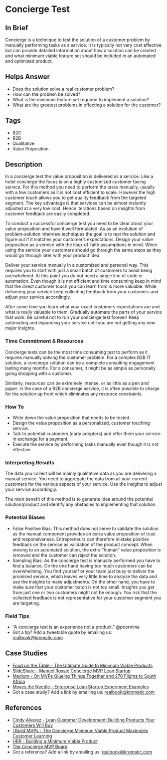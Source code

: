 # Concierge Test

## In Brief
Concierge is a technique to test the solution of a customer problem by manually performing tasks as a service. It is typically not very cost effective but can provide detailed information about how a solution can be created and what minimum viable feature set should be included in an automated and optimized product.

## Helps Answer
- Does the solution solve a real customer problem?
- How can the problem be solved?
- What is the minimum feature set required to implement a solution?
- What are the greatest problems in effecting a solution for the customer?

## Tags
- B2C
- B2B
- Qualitative
- Value Proposition

## Description
In a concierge test the value proposition is delivered as a service. Like a hotel concierge the focus is on a highly customized customer facing service. For this method you need to perform the tasks manually, usually with a few customers as it is not cost efficient to scale. However the high customer touch allows you to get quality feedback from the targeted segment. The key advantage is that services can be almost instantly adjusted at a very low cost. Hence iterations based on insights from customer feedback are easily completed. 

To conduct a successful concierge test you need to be clear about your value proposition and have it well formulated. As as an evolution of problem-solution interview techniques the goal is to test the solution and figure out if it matches your customer’s expectations. Design your value proposition as a service with the leap-of-faith assumptions in mind. When using the service your customers should go through the same steps as they would go through later with your product idea.

Deliver your service manually in a customized and personal way. This requires you to start with just a small batch of customers to avoid being overwhelmed. At this point you do not need a single line of code or automation. Even though it is not efficient and time consuming keep in mind that the direct customer touch you can learn from is more valuable. While delivering your service keep collecting feedback from your customers and adjust your service accordingly. 

After some time you learn what your exact customers expectations are and what is really valuable to them. Gradually automate the parts of your service that work. Be careful not to run your concierge test forever! Keep automating and expanding your service until you are not getting any new major insights.

### Time Commitment & Resources
Concierge tests can be the most time consuming test to perform as it requires manually solving the customer problem. For a complex B2B IT solution, a concierge solution can be a complete consulting engagement lasting many months. For a consumer, it might be as simple as personally going shopping with a customer.

Similarly, resources can be extremely intense, or as little as a pen and paper. In the case of a B2B concierge service, it is often possible to charge for the solution up front which eliminates any resource constraints.

### How To
- Write down the value proposition that needs to be tested. 
- Design the value proposition as a personalized, customer touching service.
- Talk to potential customers (early adopters) and offer them your service in exchange for a payment.
- Execute the service by performing tasks manually even though it is not effective.

### Interpreting Results
The data you collect will be mainly qualitative data as you are delivering a manual service. You need to aggregate the data from all your current customers for the various aspects of your service. Use the insights to adjust your service accordingly.

The main benefit of this method is to generate idea around the potential solution/product and identify any obstacles to implementing that solution. 

### Potential Biases
- False Positive Bias: This method does not serve to validate the solution as the manual component provides an extra value proposition of trust and responsiveness. Entrepreneurs can therefore mistake positive feedback on the service as validation of the product concept. When moving to an automated solution, the extra “human” value proposition is removed and the customer can reject the solution.
- Sampling Bias: As the concierge test is manually performed you have to find a balance. On the one hand having too much customers can be overwhelming. You find yourself or your team just busy to deliver the promised service, which leaves very little time to analyze the data and use the insights to make adjustments. On the other hand, you have to make sure that your customer batch is not too small. Insights you get from just one or two customers might not be enough. You risk that the collected feedback is not representative for your customer segment you are targeting. 

### Field Tips
* “A concierge test is an experience not a product.” @poornima 
* Got a tip? Add a tweetable quote by emailing us: [realbook@kromatic.com](mailto:realbook@kromatic.com)

## Case Studies
* [Food on the Table - The Ultimate Guide to Minimum Viable Products](http://scalemybusiness.com/the-ultimate-guide-to-minimum-viable-products/)
* [SlideShare - Manuel Rosso: Concierge MVP Lean Startup](https://de.slideshare.net/startuplessonslearned/manuel-rosso-conciergemvpleanstartupsxsw?qid=56a1d65d-b6ed-432d-8e0a-f1a6803783df&v=default&b=&from_search=3)
* [Medium - On MVPs Glueing Things Together and 270 Flights to South Africa](https://medium.com/@zacharycohn/on-mvps-glueing-things-together-and-270-flights-to-south-africa-721d7208fb16#.29kw7lsdt)
* [Moves the Needle - Enterprise Lean Startup Experiment Examples](http://www.movestheneedle.com/blog/enterprise-lean-startup-experiment-examples/)
* Got a case study? Add a link by emailing us: [realbook@kromatic.com](mailto:realbook@kromatic.com) 

## References
* [Cindy Alvarez - Lean Customer Development: Building Products Your Customers Will Buy](https://books.google.de/books?id=jH-XAwAAQBAJ&lpg=PA216&ots=QwQBmw7jHV&dq=case%20study%20concierge%20mvp&hl=de&pg=PA138#v=onepage&q=concierge&f=false)
* [I Build MVPs - The Concierge Minimum Viable Product Maximizes Customer Learning](http://ibuildmvps.com/blog/the-concierge-minimum-viable-product-maximizes-customer-learning)
* [HBR - Building a Minimum Viable Product](https://hbr.org/2013/09/building-a-minimum-viable-prod)
* [The Concierge MVP Board](https://docs.google.com/spreadsheets/d/1yjsrdKiRwks9H9a0oec8LfZzC81zTXuo74mCmbeDc1o/edit#gid=0)
* Got a reference? Add a link by emailing us: [realbook@kromatic.com](realbook@kromatic.com)
